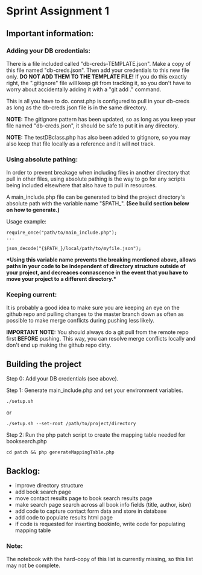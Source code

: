 # Sprint Assignment 1

## Important information:

### Adding your DB credentials:

There is a file included called "db-creds-TEMPLATE.json". Make a copy of this file named "db-creds.json". Then add your credentials to this new file only. 
**DO NOT ADD THEM TO THE TEMPLATE FILE!** If you do this exactly right, the ".gitignore" file will keep git from tracking it, so you don't have to worry about 
accidentally adding it with a "git add ." command.

This is all you have to do. const.php is configured to pull in your db-creds as long as the db-creds.json file is in the same directory.

**NOTE:** The gitignore pattern has been updated, so as long as you keep your file named "db-creds.json", it should be safe to put it in any directory.

**NOTE:** The testDBclass.php has also been added to gitignore, so you may also keep that file locally as a reference and it will not track.

### Using absolute pathing:

In order to prevent breakage when including files in another directory that pull in other files, using absolute pathing is the way to go for any scripts being 
included elsewhere that also have to pull in resources.

A main_include.php file can be generated to bind the project directory's absolute path with the variable name "$PATH_". **(See build section below on how to 
generate.)**

Usage example:

    require_once("path/to/main_include.php");
    ...
    
    json_decode("{$PATH_}/local/path/to/myfile.json");

**\*Using this variable name prevents the breaking mentioned above, allows paths in your code to be independent of directory structure outside of your 
project, and decreaces connascence in the event that you have to move your project to a different directory.\***

### Keeping current:

It is probably a good idea to make sure you are keeping an eye on the github repo and pulling changes to the master branch down as often as possible to make 
merge conflicts during pushing less likely.

**IMPORTANT NOTE:** You should always do a git pull from the remote repo first **BEFORE** pushing. This way, you can resolve merge conflicts locally and don't 
end up making the github repo dirty.

## Building the project

Step 0: Add your DB credentials (see above).

Step 1: Generate main_include.php and set your environment variables.

    ./setup.sh

or

    ./setup.sh --set-root /path/to/project/directory

Step 2: Run the php patch script to create the mapping table needed for booksearch.php

    cd patch && php generateMappingTable.php

## Backlog:

- improve directory structure
- add book search page
- move contact results page to book search results page
- make search page search across all book info fields (title, author, isbn)
- add code to capture contact form data and store in database
- add code to populate results html page
- if code is requested for inserting bookinfo, write code for populating mapping table

### Note:

The notebook with the hard-copy of this list is currently missing, so this list may not be complete.
